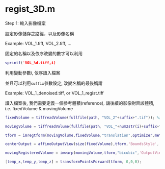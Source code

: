 # regist_3D.m 
Step 1: 輸入影像檔案

設定影像儲存之路徑，以及影像名稱

Example: VOL_1.tiff, VOL_2.tiff, ...

固定的名稱以及依序改變的數字可以利用

```matlab
sprintf('VOL_%d.tiff,i)
```

利用變動參數i, 依序讀入檔案

並且可以利用```suffix```參數設定, 改變名稱的最後稱謂

Example: VOL_1_denoised.tiff, or  VOL_1_regist.tiff

讀入檔案後, 我們需要定義一個參考體積(reference), 讓後續的影像對齊該體積, i.e. fixedVolume & movingVolume

```matlab
fixedVolume = tiffreadVolume(fullfile(path, "VOL_2"+suffix+".tif")); %讀入黨案
```

```matlab
movingVolume = tiffreadVolume(fullfile(path, "VOL_"+num2str(i)+suffix+".tif")); %讀入黨案
```

```matlab
tform = imregtform(movingVolume,fixedVolume,"translation",optimizer,metric);

centerOutput = affineOutputView(size(fixedVolume),tform,'BoundsStyle','centerOutput');

movingRegisteredVolume = imwarp(movingVolume,tform,"bicubic",'OutputView',centerOutput);

[temp_x,temp_y,temp_z] = transformPointsForward(tform, 0,0,0);
```
